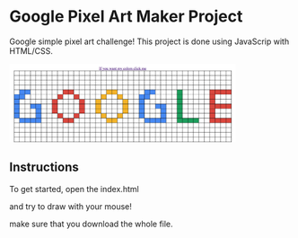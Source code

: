 # Google Pixel Art Maker Project
Google simple pixel art challenge!
This project is done using JavaScrip with HTML/CSS.

<img src="Google.png" width = "80%" >

## Instructions

To get started, open the index.html

and try to draw with your mouse!

make sure that you download the whole file.

